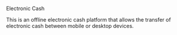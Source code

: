 Electronic Cash

This is an offline electronic cash platform that allows the transfer of electronic cash between mobile or desktop devices.
